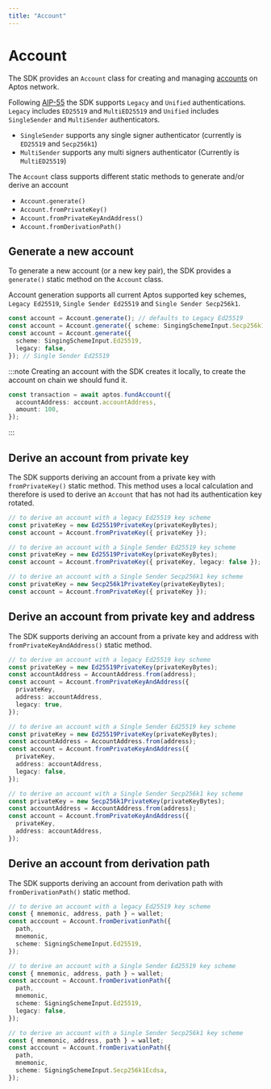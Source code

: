 ```yaml
---
title: "Account"
---
```


# Account

The SDK provides an `Account` class for creating and managing [accounts](../../concepts/accounts.md) on Aptos network.

Following [AIP-55](https://github.com/aptos-foundation/AIPs/blob/main/aips/aip-55.md) the SDK supports `Legacy` and `Unified` authentications. `Legacy` includes `ED25519` and `MultiED25519` and `Unified` includes `SingleSender` and `MultiSender` authenticators.

- `SingleSender` supports any single signer authenticator (currently is `ED25519` and `Secp256k1`)
- `MultiSender` supports any multi signers authenticator (Currently is `MultiED25519`)

The `Account` class supports different static methods to generate and/or derive an account

- `Account.generate()`
- `Account.fromPrivateKey()`
- `Account.fromPrivateKeyAndAddress()`
- `Account.fromDerivationPath()`

## Generate a new account

To generate a new account (or a new key pair), the SDK provides a `generate()` static method on the `Account` class.

Account generation supports all current Aptos supported key schemes, `Legacy Ed25519`, `Single Sender Ed25519` and `Single Sender Secp256k1`.

```ts
const account = Account.generate(); // defaults to Legacy Ed25519
const account = Account.generate({ scheme: SingingSchemeInput.Secp256k1 }); // Single Sender Secp256k1
const account = Account.generate({
  scheme: SingingSchemeInput.Ed25519,
  legacy: false,
}); // Single Sender Ed25519
```

:::note
Creating an account with the SDK creates it locally, to create the account on chain we should fund it.

```ts
const transaction = await aptos.fundAccount({
  accountAddress: account.accountAddress,
  amount: 100,
});
```

:::

## Derive an account from private key

The SDK supports deriving an account from a private key with `fromPrivateKey()` static method.
This method uses a local calculation and therefore is used to derive an `Account` that has not had its authentication key rotated.

```ts
// to derive an account with a legacy Ed25519 key scheme
const privateKey = new Ed25519PrivateKey(privateKeyBytes);
const account = Account.fromPrivateKey({ privateKey });

// to derive an account with a Single Sender Ed25519 key scheme
const privateKey = new Ed25519PrivateKey(privateKeyBytes);
const account = Account.fromPrivateKey({ privateKey, legacy: false });

// to derive an account with a Single Sender Secp256k1 key scheme
const privateKey = new Secp256k1PrivateKey(privateKeyBytes);
const account = Account.fromPrivateKey({ privateKey });
```

## Derive an account from private key and address

The SDK supports deriving an account from a private key and address with `fromPrivateKeyAndAddress()` static method.

```ts
// to derive an account with a legacy Ed25519 key scheme
const privateKey = new Ed25519PrivateKey(privateKeyBytes);
const accountAddress = AccountAddress.from(address);
const account = Account.fromPrivateKeyAndAddress({
  privateKey,
  address: accountAddress,
  legacy: true,
});

// to derive an account with a Single Sender Ed25519 key scheme
const privateKey = new Ed25519PrivateKey(privateKeyBytes);
const accountAddress = AccountAddress.from(address);
const account = Account.fromPrivateKeyAndAddress({
  privateKey,
  address: accountAddress,
  legacy: false,
});

// to derive an account with a Single Sender Secp256k1 key scheme
const privateKey = new Secp256k1PrivateKey(privateKeyBytes);
const accountAddress = AccountAddress.from(address);
const account = Account.fromPrivateKeyAndAddress({
  privateKey,
  address: accountAddress,
});
```

## Derive an account from derivation path

The SDK supports deriving an account from derivation path with `fromDerivationPath()` static method.

```ts
// to derive an account with a legacy Ed25519 key scheme
const { mnemonic, address, path } = wallet;
const acccount = Account.fromDerivationPath({
  path,
  mnemonic,
  scheme: SigningSchemeInput.Ed25519,
});

// to derive an account with a Single Sender Ed25519 key scheme
const { mnemonic, address, path } = wallet;
const acccount = Account.fromDerivationPath({
  path,
  mnemonic,
  scheme: SigningSchemeInput.Ed25519,
  legacy: false,
});

// to derive an account with a Single Sender Secp256k1 key scheme
const { mnemonic, address, path } = wallet;
const acccount = Account.fromDerivationPath({
  path,
  mnemonic,
  scheme: SigningSchemeInput.Secp256k1Ecdsa,
});
```
